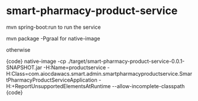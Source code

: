 # smart-pharmacy-product-service


mvn spring-boot:run to run the service


mvn package -Pgraal for native-image

otherwise

{code}
native-image -cp ./target/smart-pharmacy-product-service-0.0.1-SNAPSHOT.jar -H:Name=productservice -H:Class=com.aiocdawacs.smart.admin.smartpharmacyproductservice.SmartPharmacyProductServiceApplication -H:+ReportUnsupportedElementsAtRuntime --allow-incomplete-classpath
{code}